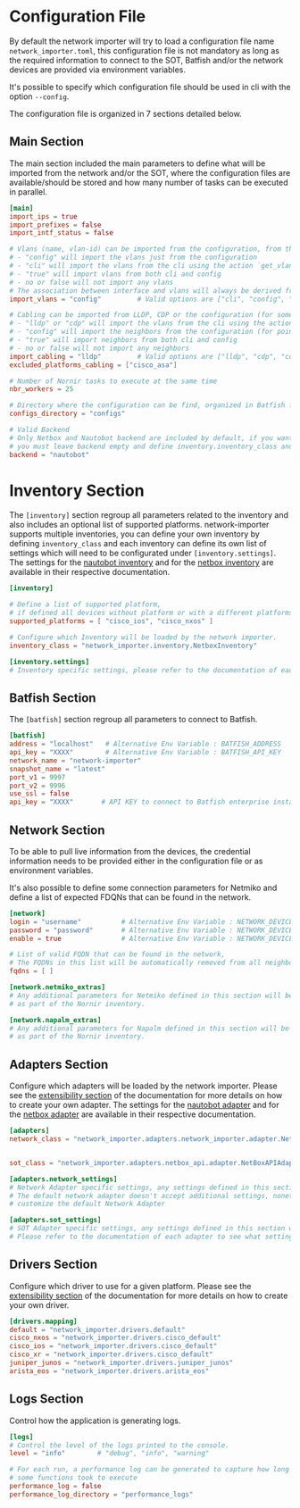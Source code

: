 # Configuration File

By default the network importer will try to load a configuration file name `network_importer.toml`, this configuration file is not mandatory as long as the required information to connect to the SOT, Batfish and/or the network devices are provided via environment variables.

It's possible to specify which configuration file should be used in cli with the option `--config`.

The configuration file is organized in 7 sections detailed below. 

## Main Section

The main section included the main parameters to define what will be imported from the network and/or the SOT, where the configuration files are available/should be stored and how many number of tasks can be executed in parallel.

```toml
[main]
import_ips = true 
import_prefixes = false
import_intf_status = false

# Vlans (name, vlan-id) can be imported from the configuration, from the CLI or both 
# - "config" will import the vlans just from the configuration
# - "cli" will import the vlans from the cli using the action `get_vlans`
# - "true" will import vlans from both cli and config
# - no or false will not import any vlans
# The association between interface and vlans will always be derived from the configuration.
import_vlans = "config"         # Valid options are ["cli", "config", "no", true, false]

# Cabling can be imported from LLDP, CDP or the configuration (for some point to point links)
# - "lldp" or "cdp" will import the vlans from the cli using the action `get_neighbors`
# - "config" will import the neighbors from the configuration (for point to point links)
# - "true" will import neighbors from both cli and config 
# - no or false will not import any neighbors
import_cabling = "lldp"         # Valid options are ["lldp", "cdp", "config", "no", true, false]
excluded_platforms_cabling = ["cisco_asa"]

# Number of Nornir tasks to execute at the same time
nbr_workers = 25

# Directory where the configuration can be find, organized in Batfish format
configs_directory = "configs"

# Valid Backend
# Only Netbox and Nautobot backend are included by default, if you want to use another backend
# you must leave backend empty and define inventory.inventory_class and adapters.sot_class manually.
backend = "nautobot"
```

# Inventory Section

The `[inventory]` section regroup all parameters related to the inventory and also includes an optional list of supported platforms. network-importer supports multiple inventories, you can define your own inventory by defining `inventory_class` and each inventory can define its own list of settings which will need to be configurated under `[inventory.settings]`. The settings for the [nautobot inventory](backend/nautobot.md) and for the [netbox inventory](backend/netbox.md) are available in their respective documentation.

```toml
[inventory]

# Define a list of supported platform, 
# if defined all devices without platform or with a different platforms will be removed from the inventory
supported_platforms = [ "cisco_ios", "cisco_nxos" ]

# Configure which Inventory will be loaded by the network importer.
inventory_class = "network_importer.inventory.NetboxInventory"

[inventory.settings]
# Inventory specific settings, please refer to the documentation of each backend/inventory.
```

## Batfish Section

The `[batfish]` section regroup all parameters to connect to Batfish.
```toml
[batfish]
address = "localhost"   # Alternative Env Variable : BATFISH_ADDRESS
api_key = "XXXX"        # Alternative Env Variable : BATFISH_API_KEY
network_name = "network-importer"
snapshot_name = "latest"
port_v1 = 9997
port_v2 = 9996
use_ssl = false
api_key = "XXXX"       # API KEY to connect to Batfish enterprise instance
```

## Network Section

To be able to pull live information from the devices, the credential information needs to be provided either in the configuration file or as environment variables.

It's also possible to define some connection parameters for Netmiko and define a list of expected FDQNs that can be found in the network.

```toml
[network]
login = "username"          # Alternative Env Variable : NETWORK_DEVICE_LOGIN
password = "password"       # Alternative Env Variable : NETWORK_DEVICE_PWD
enable = true               # Alternative Env Variable : NETWORK_DEVICE_ENABLE

# List of valid FQDN that can be found in the network,
# The FQDNs in this list will be automatically removed from all neighbors discovered from LLDP/CDP
fqdns = [ ]

[network.netmiko_extras]
# Any additional parameters for Netmiko defined in this section will be automatically configured 
# as part of the Nornir inventory.

[network.napalm_extras]
# Any additional parameters for Napalm defined in this section will be automatically configured 
# as part of the Nornir inventory.
```

## Adapters Section

Configure which adapters will be loaded by the network importer.
Please see the [extensibility section](extensibility.md) of the documentation for more details on how to create your own adapter.
The settings for the [nautobot adapter](backend/nautobot.md) and for the [netbox adapter](backend/netbox.md) are available in their respective documentation.

```toml
[adapters]
network_class = "network_importer.adapters.network_importer.adapter.NetworkImporterAdapter"


sot_class = "network_importer.adapters.netbox_api.adapter.NetBoxAPIAdapter"

[adapters.network_settings]
# Network Adapter specific settings, any settings defined in this section will be passed to the Network Adapter. 
# The default network adapter doesn't accept additional settings, nonetheless this section remains available if you want to
# customize the default Network Adapter

[adapters.sot_settings]
# SOT Adapter specific settings, any settings defined in this section will be passed to the SOT Adapter. 
# Please refer to the documentation of each adapter to see what settings are required/supported.
```

## Drivers Section

Configure which driver to use for a given platform.
Please see the [extensibility section](extensibility.md) of the documentation for more details on how to create your own driver.

```toml
[drivers.mapping]
default = "network_importer.drivers.default"
cisco_nxos = "network_importer.drivers.cisco_default"
cisco_ios = "network_importer.drivers.cisco_default"
cisco_xr = "network_importer.drivers.cisco_default"
juniper_junos = "network_importer.drivers.juniper_junos"
arista_eos = "network_importer.drivers.arista_eos"
```

## Logs Section

Control how the application is generating logs.

```toml
[logs]
# Control the level of the logs printed to the console.
level = "info"        # "debug", "info", "warning"

# For each run, a performance log can be generated to capture how long
# some functions took to execute
performance_log = false
performance_log_directory = "performance_logs"
```